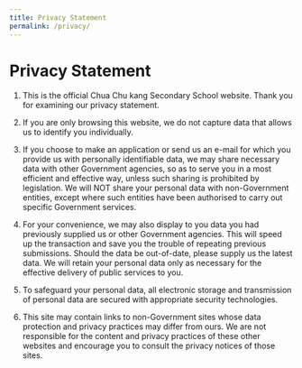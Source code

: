 ```yaml
---
title: Privacy Statement
permalink: /privacy/
---
```

Privacy Statement
=================

1.  This is the official Chua Chu kang Secondary School website. Thank you for examining our privacy statement.  
3.  If you are only browsing this website, we do not capture data that allows us to identify you individually.  
  
5.  If you choose to make an application or send us an e-mail for which you provide us with personally identifiable data, we may share necessary data with other Government agencies, so as to serve you in a most efficient and effective way, unless such sharing is prohibited by legislation. We will NOT share your personal data with non-Government entities, except where such entities have been authorised to carry out specific Government services.   
    
  
7.  For your convenience, we may also display to you data you had previously supplied us or other Government agencies. This will speed up the transaction and save you the trouble of repeating previous submissions. Should the data be out-of-date, please supply us the latest data. We will retain your personal data only as necessary for the effective delivery of public services to you.   
    
  
9.  To safeguard your personal data, all electronic storage and transmission of personal data are secured with appropriate security technologies.   
11.  This site may contain links to non-Government sites whose data protection and privacy practices may differ from ours. We are not responsible for the content and privacy practices of these other websites and encourage you to consult the privacy notices of those sites.